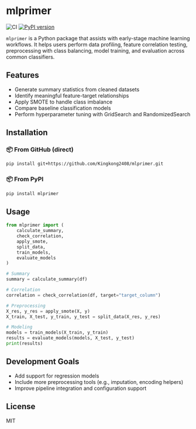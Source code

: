 # mlprimer
![CI](https://github.com/Kingkong2408/mlprimer/actions/workflows/ci.yml/badge.svg)
[![PyPI version](https://badge.fury.io/py/mlprimer.svg)](https://pypi.org/project/mlprimer/)


`mlprimer` is a Python package that assists with early-stage machine learning workflows. It helps users perform data profiling, feature correlation testing, preprocessing with class balancing, model training, and evaluation across common classifiers.

## Features

- Generate summary statistics from cleaned datasets
- Identify meaningful feature-target relationships
- Apply SMOTE to handle class imbalance
- Compare baseline classification models
- Perform hyperparameter tuning with GridSearch and RandomizedSearch

## Installation

### 📦 From GitHub (direct)
```bash
pip install git+https://github.com/Kingkong2408/mlprimer.git
```
### 📦 From PyPI
```bash
pip install mlprimer
```


## Usage

```python
from mlprimer import (
    calculate_summary,
    check_correlation,
    apply_smote,
    split_data,
    train_models,
    evaluate_models
)

# Summary
summary = calculate_summary(df)

# Correlation
correlation = check_correlation(df, target="target_column")

# Preprocessing
X_res, y_res = apply_smote(X, y)
X_train, X_test, y_train, y_test = split_data(X_res, y_res)

# Modeling
models = train_models(X_train, y_train)
results = evaluate_models(models, X_test, y_test)
print(results)
```

## Development Goals

- Add support for regression models
- Include more preprocessing tools (e.g., imputation, encoding helpers)
- Improve pipeline integration and configuration support

## License
MIT
